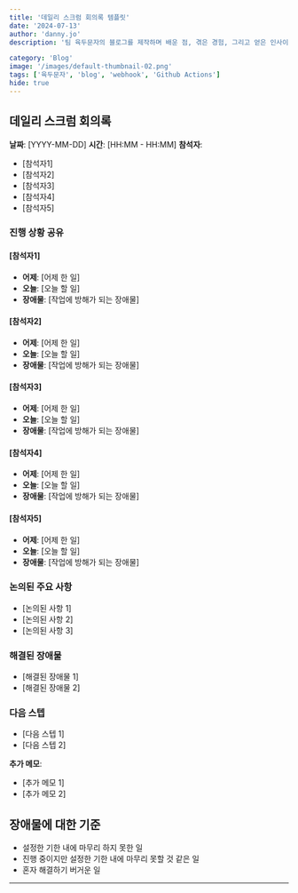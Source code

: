 ```yaml
---
title: '데일리 스크럼 회의록 템플릿'
date: '2024-07-13'
author: 'danny.jo'
description: '팀 육두문자의 블로그를 제작하며 배운 점, 겪은 경험, 그리고 얻은 인사이트를 공유합니다.'

category: 'Blog'
image: '/images/default-thumbnail-02.png'
tags: ['육두문자', 'blog', 'webhook', 'Github Actions']
hide: true
---
```


## 데일리 스크럼 회의록

**날짜**: [YYYY-MM-DD]
**시간**: [HH:MM - HH:MM]
**참석자**:

- [참석자1]
- [참석자2]
- [참석자3]
- [참석자4]
- [참석자5]

### 진행 상황 공유

#### [참석자1]

- **어제**: [어제 한 일]
- **오늘**: [오늘 할 일]
- **장애물**: [작업에 방해가 되는 장애물]

#### [참석자2]

- **어제**: [어제 한 일]
- **오늘**: [오늘 할 일]
- **장애물**: [작업에 방해가 되는 장애물]

#### [참석자3]

- **어제**: [어제 한 일]
- **오늘**: [오늘 할 일]
- **장애물**: [작업에 방해가 되는 장애물]

#### [참석자4]

- **어제**: [어제 한 일]
- **오늘**: [오늘 할 일]
- **장애물**: [작업에 방해가 되는 장애물]

#### [참석자5]

- **어제**: [어제 한 일]
- **오늘**: [오늘 할 일]
- **장애물**: [작업에 방해가 되는 장애물]

### 논의된 주요 사항

- [논의된 사항 1]
- [논의된 사항 2]
- [논의된 사항 3]

### 해결된 장애물

- [해결된 장애물 1]
- [해결된 장애물 2]

### 다음 스텝

- [다음 스텝 1]
- [다음 스텝 2]

**추가 메모**:

- [추가 메모 1]
- [추가 메모 2]

## 장애물에 대한 기준
* 설정한 기한 내에 마무리 하지 못한 일
* 진행 중이지만 설정한 기한 내에 마무리 못할 것 같은 일
* 혼자 해결하기 버거운 일

---